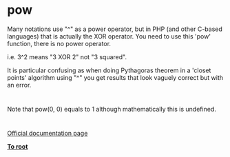 # pow





Many notations use &quot;^&quot; as a power operator, but in PHP (and other C-based languages) that is actually the XOR operator. You need to use this &apos;pow&apos; function, there is no power operator.

i.e. 3^2 means &quot;3 XOR 2&quot; not &quot;3 squared&quot;.

It is particular confusing as when doing Pythagoras theorem in a &apos;closet points&apos; algorithm using &quot;^&quot; you get results that look vaguely correct but with an error.

  

#



Note that pow(0, 0) equals to 1 although mathematically this is undefined.

  

#

[Official documentation page](https://www.php.net/manual/en/function.pow.php)

**[To root](/README.md)**